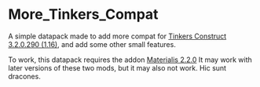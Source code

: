 # More_Tinkers_Compat
A simple datapack made to add more compat for [Tinkers Construct 3.2.0.290 (1.16)](https://www.curseforge.com/minecraft/mc-mods/tinkers-construct), and add some other small features.

To work, this datapack requires the addon [Materialis 2.2.0](https://www.curseforge.com/minecraft/mc-mods/materialis)
It may work with later versions of these two mods, but it may also not work. Hic sunt dracones.
